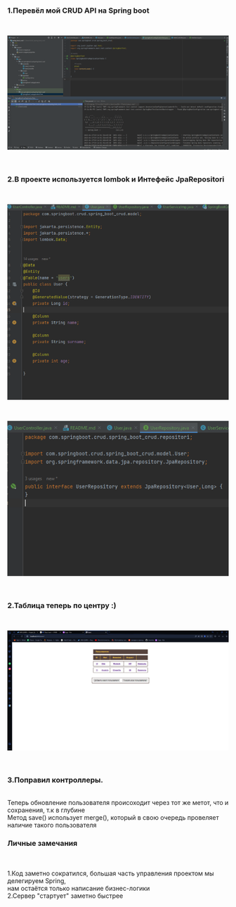 
<h3>1.Перевёл мой CRUD API на Spring boot</h3>
<br>

![img_3.png](img_3.png)

<br>

<h3>2.В проекте используется lombok и Интефейс JpaRepositori</h3>
<br>

![img.png](img.png)

<br>

![img_1.png](img_1.png)

<br>

<h3>2.Таблица теперь по центру :)</h3>
<br>

![img_4.png](img_4.png)

<br>
<h3>3.Поправил контроллеры.</h3>
<br>
Теперь обновление пользователя происоходит через тот же метот, что и сохранения, т.к в глубине
<br>
Метод save() использует merge(), который в свою очередь провеляет наличие такого пользователя
<br>
<h3>Личные замечания</h3>
<br>
<br>
1.Код заметно сократился, большая часть управления проектом мы делегируем Spring,
<br>
нам остаётся только написание бизнес-логики
<br>
2.Сервер "стартует" заметно быстрее

